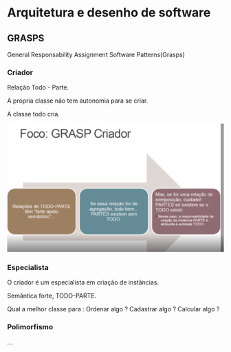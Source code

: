 # Arquitetura e desenho de software

## GRASPS
General Responsability Assignment Software Patterns(Grasps)

### Criador

Relação Todo - Parte.

A própria classe não tem autonomia para se criar.

A classe todo cria.

![Como saber se o acoplamento é fore](images/criador.png)

### Especialista

O criador é um especialista em criação de instâncias.

Semântica forte, TODO-PARTE.

Qual a melhor classe para : Ordenar algo ? Cadastrar algo ? Calcular
algo ?

### Polimorfismo

...

